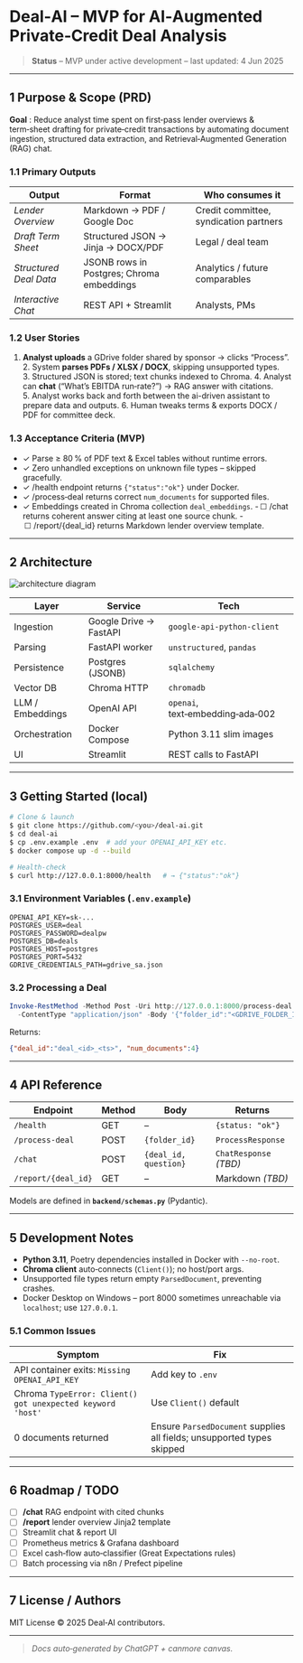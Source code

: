 # Deal‑AI – MVP for AI‑Augmented Private‑Credit Deal Analysis

> **Status** – MVP under active development – last updated: 4 Jun 2025

---

## 1 Purpose & Scope (PRD)

**Goal** : Reduce analyst time spent on first‑pass lender overviews & term‑sheet drafting for private‑credit transactions by automating document ingestion, structured data extraction, and Retrieval‑Augmented Generation (RAG) chat.

### 1.1 Primary Outputs

| Output                 | Format                                    | Who consumes it                        |
| ---------------------- | ----------------------------------------- | -------------------------------------- |
| *Lender Overview*      | Markdown → PDF / Google Doc               | Credit committee, syndication partners |
| *Draft Term Sheet*     | Structured JSON → Jinja → DOCX/PDF        | Legal / deal team                      |
| *Structured Deal Data* | JSONB rows in Postgres; Chroma embeddings | Analytics / future comparables         |
| *Interactive Chat*     | REST API + Streamlit                      | Analysts, PMs                          |

### 1.2 User Stories

1. **Analyst uploads** a GDrive folder shared by sponsor → clicks “Process”.
   2. System **parses PDFs / XLSX / DOCX**, skipping unsupported types.
   3. Structured JSON is stored; text chunks indexed to Chroma.
   4. Analyst can **chat** (“What’s EBITDA run‑rate?”) → RAG answer with citations.
   5. Analyst works back and forth between the ai-driven assistant to prepare data and outputs.
   6. Human tweaks terms & exports DOCX / PDF for committee deck.

### 1.3 Acceptance Criteria (MVP)

* ✓ Parse ≥ 80 % of PDF text & Excel tables without runtime errors.
* ✓ Zero unhandled exceptions on unknown file types – skipped gracefully.
* ✓ /health endpoint returns `{"status":"ok"}` under Docker.
* ✓ /process‑deal returns correct `num_documents` for supported files.
* ✓ Embeddings created in Chroma collection `deal_embeddings`.
  - ☐ /chat returns coherent answer citing at least one source chunk.
  - ☐ /report/{deal\_id} returns Markdown lender overview template.

---

## 2 Architecture

![architecture diagram](docs/architecture.svg)

| Layer            | Service                | Tech                             |
| ---------------- | ---------------------- | -------------------------------- |
| Ingestion        | Google Drive → FastAPI | `google‑api‑python‑client`       |
| Parsing          | FastAPI worker         | `unstructured`, `pandas`         |
| Persistence      | Postgres (JSONB)       | `sqlalchemy`                     |
| Vector DB        | Chroma HTTP            | `chromadb`                       |
| LLM / Embeddings | OpenAI API             | `openai`, text‑embedding‑ada‑002 |
| Orchestration    | Docker Compose         | Python 3.11 slim images          |
| UI               | Streamlit              | REST calls to FastAPI            |

---

## 3 Getting Started (local)

```bash
# Clone & launch
$ git clone https://github.com/<you>/deal-ai.git
$ cd deal-ai
$ cp .env.example .env  # add your OPENAI_API_KEY etc.
$ docker compose up -d --build

# Health‑check
$ curl http://127.0.0.1:8000/health   # → {"status":"ok"}
```

### 3.1 Environment Variables (`.env.example`)

```
OPENAI_API_KEY=sk-...
POSTGRES_USER=deal
POSTGRES_PASSWORD=dealpw
POSTGRES_DB=deals
POSTGRES_HOST=postgres
POSTGRES_PORT=5432
GDRIVE_CREDENTIALS_PATH=gdrive_sa.json
```

### 3.2 Processing a Deal

```powershell
Invoke-RestMethod -Method Post -Uri http://127.0.0.1:8000/process-deal `
  -ContentType "application/json" -Body '{"folder_id":"<GDRIVE_FOLDER_ID>"}'
```

Returns:

```json
{"deal_id":"deal_<id>_<ts>", "num_documents":4}
```

---

## 4 API Reference

| Endpoint            | Method | Body                  | Returns                |
| ------------------- | ------ | --------------------- | ---------------------- |
| `/health`           | GET    | –                     | `{status: "ok"}`       |
| `/process-deal`     | POST   | `{folder_id}`         | `ProcessResponse`      |
| `/chat`             | POST   | `{deal_id, question}` | `ChatResponse` *(TBD)* |
| `/report/{deal_id}` | GET    | –                     | Markdown *(TBD)*       |

Models are defined in **`backend/schemas.py`** (Pydantic).

---

## 5 Development Notes

* **Python 3.11**, Poetry dependencies installed in Docker with `--no-root`.
* **Chroma client** auto‑connects (`Client()`); no host/port args.
* Unsupported file types return empty `ParsedDocument`, preventing crashes.
* Docker Desktop on Windows – port 8000 sometimes unreachable via `localhost`; use `127.0.0.1`.

### 5.1 Common Issues

| Symptom                                                    | Fix                                                                    |
| ---------------------------------------------------------- | ---------------------------------------------------------------------- |
| API container exits: `Missing OPENAI_API_KEY`              | Add key to `.env`                                                      |
| Chroma `TypeError: Client() got unexpected keyword 'host'` | Use `Client()` default                                                 |
| 0 documents returned                                       | Ensure `ParsedDocument` supplies all fields; unsupported types skipped |

---

## 6 Roadmap / TODO

* [ ] **/chat** RAG endpoint with cited chunks
* [ ] **/report** lender overview Jinja2 template
* [ ] Streamlit chat & report UI
* [ ] Prometheus metrics & Grafana dashboard
* [ ] Excel cash‑flow auto‑classifier (Great Expectations rules)
* [ ] Batch processing via n8n / Prefect pipeline

---

## 7 License / Authors

MIT License © 2025 Deal‑AI contributors.

---

> *Docs auto‑generated by ChatGPT + canmore canvas.*
